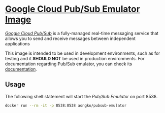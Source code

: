 # [Google Cloud Pub/Sub Emulator Image](https://hub.docker.com/r/aongko/pubsub-emulator/)

[*Google Cloud Pub/Sub*](https://cloud.google.com/pubsub/) is a fully-managed real-time messaging service that allows you to send and receive messages between independent applications

This image is intended to be used in development environments, such as for testing and it **SHOULD NOT** be used in production environments.
For documentation regarding Pub/Sub emulator, you can check its [documentation](https://cloud.google.com/pubsub/docs/emulator).

## Usage
The following shell statement will start the *Pub/Sub Emulator* on port 8538.

```sh
docker run --rm -it -p 8538:8538 aongko/pubsub-emulator
```
